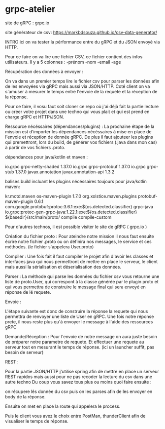 # grpc-atelier

site de gRPC : grpc.io

site générateur de csv: https://markbdsouza.github.io/csv-data-generator/

INTRO
ici on va tester la pérformance entre du gRPC et du JSON envoyé via HTTP.

Pour ce faire on va lire une fichier CSV, ce fichier contient des infos utilisateurs.
Il y a 5 colonnes :
-prénom
-nom
-email
-age

Récupération des données à envoyer :

On va dans un premier temps lire le fichier csv pour parser les données afin de les envoyées via gRPC mais aussi via JSON/HTTP.
Coté client on va s'amuser à mesurer le temps entre l'envoie de la requete et la réception de la réponse.

Pour ce faire, il vosu faut soit cloner ce repo où j'ai déjà fait la partie lecture ou créer votre projet dans une techno qui vous plait et qui est prend en charge gRPC et HTTP/JSON.

Ressource nécéssaires (dépendances/plugins) :
La prochaine étape de la mission est d'importer les dépendances nécéssaires à mise en place de l'envoie et réception de donnée gRPC. De plus il faut ajouteer les plugins qui premettront, lors du build, de générer vos fichiers (.java dans mon cas) à partir de vos fichiers .proto.

dépendances pour java/kotlin et maven :

  <dependency>
      <groupId>io.grpc</groupId>
      <artifactId>grpc-netty-shaded</artifactId>
      <version>1.37.0</version>
  </dependency>
  <dependency>
      <groupId>io.grpc</groupId>
      <artifactId>grpc-protobuf</artifactId>
      <version>1.37.0</version>
  </dependency>
  <dependency>
      <groupId>io.grpc</groupId>
      <artifactId>grpc-stub</artifactId>
      <version>1.37.0</version>
  </dependency>
  <dependency>
      <groupId>javax.annotation</groupId>
      <artifactId>javax.annotation-api</artifactId>
      <version>1.3.2</version>
  </dependency>

balises build incluant les plugins nécéssaires toujours pour java/kotlin maven:

<build>
    <extensions>
      <extension>
        <groupId>kr.motd.maven</groupId>
        <artifactId>os-maven-plugin</artifactId>
        <version>1.7.0</version>
      </extension>
    </extensions>
    <plugins>
      <plugin>
        <groupId>org.xolstice.maven.plugins</groupId>
        <artifactId>protobuf-maven-plugin</artifactId>
        <version>0.6.1</version>
        <configuration>
          <protocArtifact>
						com.google.protobuf:protoc:3.6.1:exe:${os.detected.classifier}
          </protocArtifact>
          <pluginId>grpc-java</pluginId>
          <pluginArtifact>
						io.grpc:protoc-gen-grpc-java:1.22.1:exe:${os.detected.classifier}
          </pluginArtifact>
          <protoSourceRoot>
					    ${basedir}/src/main/proto/
          </protoSourceRoot>
        </configuration>
        <executions>
          <execution>
            <goals>
              <goal>compile</goal>
              <goal>compile-custom</goal>
            </goals>
          </execution>
        </executions>
      </plugin>
    </plugins>
  </build>

Pour d'autres technos, il est possible visiter le site de gRPC ( grpc.io )

Création du fichier proto :
Pour ateindre notre mission il nous faut ensuite écrire notre fichier .proto ou on définira nos messages, le service et ces méthodes. (le fichier s'appelera User.proto)

Compiler :
Une fois fait il faut compiler le projet afin d'avoir les classes et interfaces java qui nous permettront de mettre en place le serveur, le client mais aussi la sérialisation et déserialisation des données.

Parser :
La méthode qui parse les données du fichier csv vous retourne une liste de proto.User, qui correspont à la classe générée par le plugin proto et qui vous permettra de construire le message final qui sera envoyé en réponse de lé requete.

Envoie :

L'étape suivante est donc de construire la réponse la requete qui nous permettra de renvoyer une liste de User en gRPC.
Une fois notre réponse prete, il nous reste plus qu'à envoyer le message à l'aide des ressources gRPC

Demande/Réception :
Pour l'envoie de notre message on aura juste besoin de préparer notre parametre de requete.
Et effectuer une requete au serveur tout en mesurant le temps de réponse. (ici un launcher suffit, pas besoin de serveur)

REST :

Pour la partie JSON/HTTP j'utilise spring afin de mettre en place un serveur REST rapidos mais aussi pour ne pas recoder la lecture du csv dans une autre techno
Du coup vous savez tous plus ou moins quoi faire ensuite :

on récupere lês donnée du csv puis on les parses afin de les envoyer en body de la réponse.

Ensuite on met en place la route qui appelera le process.

Puis le client vous avez le choix entre PostMan, thunderClient afin de visualiser le temps de réponse.
